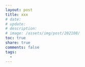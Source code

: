 ```yaml
---
layout: post
title: xxx
# date: 
# update: 
# description: 
# image: /assets/img/post/202108/
toc: true
share: true
comments: false
tags:
  - 
---
```



